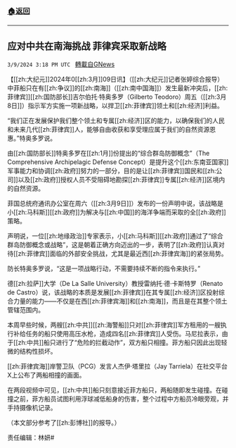 ###  [:house:返回](README.md)
---


## 应对中共在南海挑战 菲律宾采取新战略
`3/9/2024 3:18 PM UTC ` [轉載自GNews](https://gnews.org/articles/2380132)

【[[zh:大纪元]]2024年0[[zh:3月]]09日讯】（[[zh:大纪元]]记者张婷综合报导）中菲船只在有[[zh:争议]]的[[zh:南海]]（[[zh:南中国海]]）发生最新冲突后，[[zh:菲律宾]][[zh:国防部长]]吉尔伯托‧特奥多罗（Gilberto Teodoro）周五（[[zh:3月8日]]）指示军方实施一项新战略，以捍卫[[zh:菲律宾]]领土和[[zh:经济]]利益。

“我们正在发展保护我们整个领土和专属[[zh:经济]]区的能力，以确保我们的人民和未来几代[[zh:菲律宾]]人，能够自由收获和享受理应属于我们的自然资源恩惠。”特奥多罗说。

由[[zh:国防部长]]特奥多罗在[[zh:1月]]份提出的“综合群岛防御概念”（The Comprehensive Archipelagic Defense Concept）是提升这个[[zh:东南亚国家]]军事能力和协调[[zh:政府]]努力的一部分，目的是让[[zh:菲律宾]]国民和[[zh:公司]]以及[[zh:政府]]授权人员不受阻碍地勘探[[zh:菲律宾]]专属[[zh:经济]]区境内的自然资源。

菲国总统府通讯办公室在周六（[[zh:3月9日]]）发布的一份声明中说，该战略是小[[zh:马科斯]][[zh:政府]]为解决与[[zh:中国]]的海洋争端而采取的全[[zh:政府]]策略。

声明说，一位[[zh:地缘政治]]专家表示，小[[zh:马科斯]][[zh:政府]]通过了“综合群岛防御概念或战略”，这是朝着正确方向迈出的一步，表明了[[zh:政府]]认真对待[[zh:菲律宾]]面临的外部安全挑战，尤其是最近西[[zh:菲律宾海]]的紧张局势。

防长特奥多罗说，“这是一项战略行动，不需要持续不断的指令来执行。”

德[[zh:拉萨]]大学（De La Salle University）教授雷纳托‧德‧卡斯特罗（Renato de Castro）说，该战略的本质是发展[[zh:菲律宾]]在其专属[[zh:经济]]区投射综合力量的能力——不仅是在西[[zh:菲律宾海]]和[[zh:南海]]，而且是在其整个领土管辖范围内。

本周早些时候，两艘[[zh:中共]][[zh:海警船]]只对[[zh:菲律宾]]军方租用的一艘执行补给任务的船只使用高压水枪，造成四名[[zh:菲律宾]]人受伤。马尼拉表示，由于[[zh:中共]]船只进行了“危险的拦截动作”，双方船只相撞。菲方船只因此出现轻微的结构性损坏。

[[zh:菲律宾海]]岸警卫队（PCG）发言人杰伊‧塔⾥拉（Jay Tarriela）在社交平台X上公布了两船相撞的画面。

在两段视频中可见，[[zh:中共]]船只刻意接近菲方船只，两船随即发生碰撞。在碰撞之前，菲方船员试图利用浮球减低船身的伤害，整个过程中方船员冷眼旁观，并手持摄像机记录。

（本文部分参考了[[zh:彭博社]]的报导。）

责任编辑：林妍#
